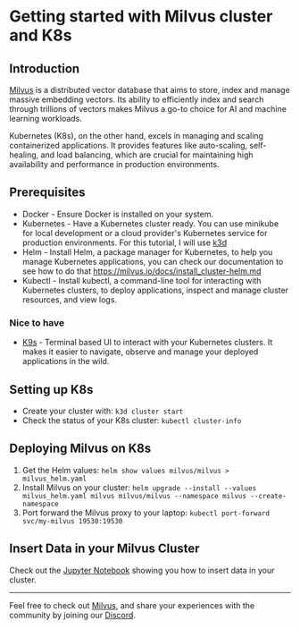 # Getting started with Milvus cluster and K8s

## Introduction
[Milvus](https://github.com/milvus-io/milvus) is a distributed vector database that aims to store, index and manage massive embedding vectors. Its ability to efficiently index and search through trillions of vectors makes Milvus a go-to choice for AI and machine learning workloads.

Kubernetes (K8s), on the other hand, excels in managing and scaling containerized applications. It provides features like auto-scaling, self-healing, and load balancing, which are crucial for maintaining high availability and performance in production environments.

## Prerequisites
* Docker - Ensure Docker is installed on your system.
* Kubernetes - Have a Kubernetes cluster ready. You can use minikube for local development or a cloud provider's Kubernetes service for production environments. For this tutorial, I will use [k3d](https://k3d.io/v5.6.3/)
* Helm - Install Helm, a package manager for Kubernetes, to help you manage Kubernetes applications, you can check our documentation to see how to do that https://milvus.io/docs/install_cluster-helm.md
* Kubectl - Install kubectl, a command-line tool for interacting with Kubernetes clusters, to deploy applications, inspect and manage cluster resources, and view logs.

### Nice to have
* [K9s](https://k9scli.io/) - Terminal based UI to interact with your Kubernetes clusters. It makes it easier to navigate, observe and manage your deployed applications in the wild.

## Setting up K8s
* Create your cluster with: `k3d cluster start`
* Check the status of your K8s cluster: `kubectl cluster-info` 


## Deploying Milvus on K8s
1. Get the Helm values: `helm show values milvus/milvus > milvus_helm.yaml`
1. Install Milvus on your cluster: `helm upgrade --install --values milvus_helm.yaml milvus milvus/milvus --namespace milvus --create-namespace`
1. Port forward the Milvus proxy to your laptop: `kubectl port-forward svc/my-milvus 19530:19530`

## Insert Data in your Milvus Cluster
Check out the [Jupyter Notebook](getting_started.ipynb) showing you how to insert data in your cluster.

--- 
Feel free to check out [Milvus](https://github.com/milvus-io/milvus), and share your experiences with the community by joining our [Discord](https://discord.gg/FG6hMJStWu).

